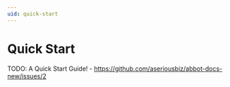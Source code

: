 ```yaml
---
uid: quick-start
---
```


# Quick Start

TODO: A Quick Start Guide! - https://github.com/aseriousbiz/abbot-docs-new/issues/2
